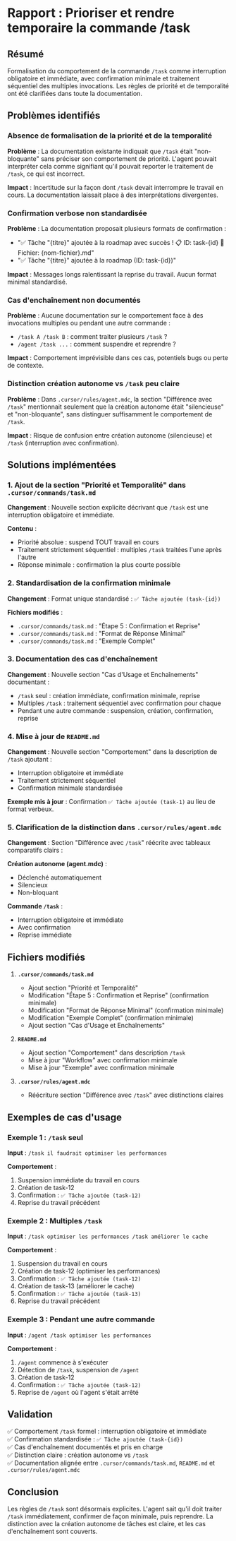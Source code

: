 # Rapport : Prioriser et rendre temporaire la commande /task

## Résumé

Formalisation du comportement de la commande `/task` comme interruption obligatoire et immédiate, avec confirmation minimale et traitement séquentiel des multiples invocations. Les règles de priorité et de temporalité ont été clarifiées dans toute la documentation.

## Problèmes identifiés

### Absence de formalisation de la priorité et de la temporalité

**Problème** : La documentation existante indiquait que `/task` était "non-bloquante" sans préciser son comportement de priorité. L'agent pouvait interpréter cela comme signifiant qu'il pouvait reporter le traitement de `/task`, ce qui est incorrect.

**Impact** : Incertitude sur la façon dont `/task` devait interrompre le travail en cours. La documentation laissait place à des interprétations divergentes.

### Confirmation verbose non standardisée

**Problème** : La documentation proposait plusieurs formats de confirmation :
- "✅ Tâche "{titre}" ajoutée à la roadmap avec succès ! 📋 ID: task-{id} 📁 Fichier: {nom-fichier}.md"
- "✅ Tâche "{titre}" ajoutée à la roadmap (ID: task-{id})"

**Impact** : Messages longs ralentissant la reprise du travail. Aucun format minimal standardisé.

### Cas d'enchaînement non documentés

**Problème** : Aucune documentation sur le comportement face à des invocations multiples ou pendant une autre commande :
- `/task A /task B` : comment traiter plusieurs `/task` ?
- `/agent /task ...` : comment suspendre et reprendre ?

**Impact** : Comportement imprévisible dans ces cas, potentiels bugs ou perte de contexte.

### Distinction création autonome vs `/task` peu claire

**Problème** : Dans `.cursor/rules/agent.mdc`, la section "Différence avec `/task`" mentionnait seulement que la création autonome était "silencieuse" et "non-bloquante", sans distinguer suffisamment le comportement de `/task`.

**Impact** : Risque de confusion entre création autonome (silencieuse) et `/task` (interruption avec confirmation).

## Solutions implémentées

### 1. Ajout de la section "Priorité et Temporalité" dans `.cursor/commands/task.md`

**Changement** : Nouvelle section explicite décrivant que `/task` est une interruption obligatoire et immédiate.

**Contenu** :
- Priorité absolue : suspend TOUT travail en cours
- Traitement strictement séquentiel : multiples `/task` traitées l'une après l'autre
- Réponse minimale : confirmation la plus courte possible

### 2. Standardisation de la confirmation minimale

**Changement** : Format unique standardisé : `✅ Tâche ajoutée (task-{id})`

**Fichiers modifiés** :
- `.cursor/commands/task.md` : "Étape 5 : Confirmation et Reprise"
- `.cursor/commands/task.md` : "Format de Réponse Minimal"
- `.cursor/commands/task.md` : "Exemple Complet"

### 3. Documentation des cas d'enchaînement

**Changement** : Nouvelle section "Cas d'Usage et Enchaînements" documentant :
- `/task` seul : création immédiate, confirmation minimale, reprise
- Multiples `/task` : traitement séquentiel avec confirmation pour chaque
- Pendant une autre commande : suspension, création, confirmation, reprise

### 4. Mise à jour de `README.md`

**Changement** : Nouvelle section "Comportement" dans la description de `/task` ajoutant :
- Interruption obligatoire et immédiate
- Traitement strictement séquentiel
- Confirmation minimale standardisée

**Exemple mis à jour** : Confirmation `✅ Tâche ajoutée (task-1)` au lieu de format verbeux.

### 5. Clarification de la distinction dans `.cursor/rules/agent.mdc`

**Changement** : Section "Différence avec `/task`" réécrite avec tableaux comparatifs clairs :

**Création autonome (agent.mdc)** :
- Déclenché automatiquement
- Silencieux
- Non-bloquant

**Commande `/task`** :
- Interruption obligatoire et immédiate
- Avec confirmation
- Reprise immédiate

## Fichiers modifiés

1. **`.cursor/commands/task.md`**
   - Ajout section "Priorité et Temporalité"
   - Modification "Étape 5 : Confirmation et Reprise" (confirmation minimale)
   - Modification "Format de Réponse Minimal" (confirmation minimale)
   - Modification "Exemple Complet" (confirmation minimale)
   - Ajout section "Cas d'Usage et Enchaînements"

2. **`README.md`**
   - Ajout section "Comportement" dans description `/task`
   - Mise à jour "Workflow" avec confirmation minimale
   - Mise à jour "Exemple" avec confirmation minimale

3. **`.cursor/rules/agent.mdc`**
   - Réécriture section "Différence avec `/task`" avec distinctions claires

## Exemples de cas d'usage

### Exemple 1 : `/task` seul

**Input** : `/task il faudrait optimiser les performances`

**Comportement** :
1. Suspension immédiate du travail en cours
2. Création de task-12
3. Confirmation : `✅ Tâche ajoutée (task-12)`
4. Reprise du travail précédent

### Exemple 2 : Multiples `/task`

**Input** : `/task optimiser les performances /task améliorer le cache`

**Comportement** :
1. Suspension du travail en cours
2. Création de task-12 (optimiser les performances)
3. Confirmation : `✅ Tâche ajoutée (task-12)`
4. Création de task-13 (améliorer le cache)
5. Confirmation : `✅ Tâche ajoutée (task-13)`
6. Reprise du travail précédent

### Exemple 3 : Pendant une autre commande

**Input** : `/agent /task optimiser les performances`

**Comportement** :
1. `/agent` commence à s'exécuter
2. Détection de `/task`, suspension de `/agent`
3. Création de task-12
4. Confirmation : `✅ Tâche ajoutée (task-12)`
5. Reprise de `/agent` où l'agent s'était arrêté

## Validation

✅ Comportement `/task` formel : interruption obligatoire et immédiate  
✅ Confirmation standardisée : `✅ Tâche ajoutée (task-{id})`  
✅ Cas d'enchaînement documentés et pris en charge  
✅ Distinction claire : création autonome vs `/task`  
✅ Documentation alignée entre `.cursor/commands/task.md`, `README.md` et `.cursor/rules/agent.mdc`

## Conclusion

Les règles de `/task` sont désormais explicites. L'agent sait qu'il doit traiter `/task` immédiatement, confirmer de façon minimale, puis reprendre. La distinction avec la création autonome de tâches est claire, et les cas d'enchaînement sont couverts.

